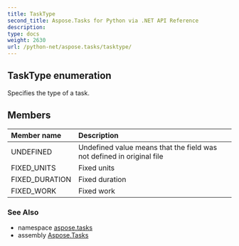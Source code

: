 ```yaml
---
title: TaskType
second_title: Aspose.Tasks for Python via .NET API Reference
description: 
type: docs
weight: 2630
url: /python-net/aspose.tasks/tasktype/
---
```


## TaskType enumeration

Specifies the type of a task.

## Members
| Member name | Description |
| :- | :- |
|UNDEFINED|Undefined value means that the field was not defined in original file|
|FIXED_UNITS|Fixed units|
|FIXED_DURATION|Fixed duration|
|FIXED_WORK|Fixed work|

### See Also

* namespace [aspose.tasks](/tasks/python-net/aspose.tasks/)
* assembly [Aspose.Tasks](/tasks/python-net/)

